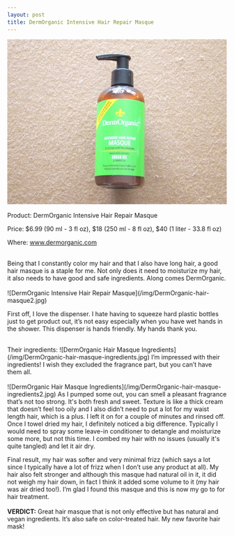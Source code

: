 ```yaml
---
layout: post
title: DermOrganic Intensive Hair Repair Masque
---
```


![DermOrganic Intensive Hair Repair Masque](/img/DermOrganic_Intensive_Hair_Repair_Masque_Fotor.jpg)
<p>Product: DermOrganic Intensive Hair Repair Masque</p>
<p>Price: $6.99 (90 ml - 3 fl oz), $18 (250 ml - 8 fl oz), $40 (1 liter - 33.8 fl oz)</p>
<p>Where: <a href="http://www.dermorganic.com/shop/index.php?main_page=product_info&cPath=1&products_id=3">www.dermorganic.com</a></p>

<br>
Being that I constantly color my hair and that I also have long hair, a good hair masque is a staple for me. Not only does it need to moisturize my hair, it also needs to have good and safe ingredients. Along comes DermOrganic.
<br>
<br>
![DermOrganic Intensive Hair Repair Masque](/img/DermOrganic-hair-masque2.jpg)

<p>First off, I love the dispenser. I hate having to squeeze hard plastic bottles just to get product out, it’s not easy especially when you have wet hands in the shower. This dispenser is hands friendly. My hands thank you.</p>
<br>
Their ingredients:
![DermOrganic Hair Masque Ingredients](/img/DermOrganic-hair-masque-ingredients.jpg)
I’m impressed with their ingredients! I wish they excluded the fragrance part, but you can’t have them all.
<br>
<br>
![DermOrganic Hair Masque Ingredients](/img/DermOrganic-hair-masque-ingredients2.jpg)
As I pumped some out, you can smell a pleasant fragrance that’s not too strong. It's both fresh and sweet. Texture is like a thick cream that doesn’t feel too oily and I also didn’t need to put a lot for my waist length hair, which is a plus. I left it on for a couple of minutes and rinsed off. Once I towel dried my hair, I definitely noticed a big difference. Typically I would need to spray some leave-in conditioner to detangle and moisturize some more, but not this time. I combed my hair with no issues (usually it's quite tangled) and let it air dry. 

Final result, my hair was softer and very minimal frizz (which says a lot since I typically have a lot of frizz when I don’t use any product at all). My hair also felt stronger and although this masque had natural oil in it, it did not weigh my hair down, in fact I think it added some volume to it (my hair was air dried too!). I’m glad I found this masque and this is now my go to for hair treatment.
<br>
<br>
<b>VERDICT:</b> Great hair masque that is not only effective but has natural and vegan ingredients. It’s also safe on color-treated hair. My new favorite hair mask!
